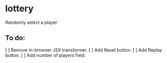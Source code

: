 # lottery
Randomly select a player

## To do:
  [ ] Remove in-browser JSX transformer.
  [ ] Add Reset button.
  [ ] Add Replay button.
  [ ] Add number of players field.
